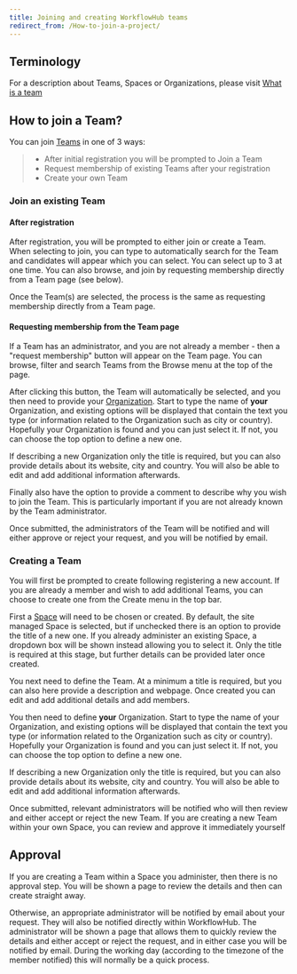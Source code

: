 ```yaml
---
title: Joining and creating WorkflowHub teams
redirect_from: /How-to-join-a-project/
---
```


## Terminology

For a description about Teams, Spaces or Organizations, please visit [What is a team](/docs/what-is-a-team)

## How to join a Team?

You can join [Teams](/docs/what-is-a-team#what-is-a-team) in one of 3 ways:
> * After initial registration you will be prompted to Join a Team
> * Request membership of existing Teams after your registration
> * Create your own Team

### Join an existing Team

#### After registration

After registration, you will be prompted to either join or create a Team. When selecting to join, you can type to automatically search for the Team and candidates will appear which you can select. You can select up to 3 at one time. You can also browse, and join by requesting membership directly from a Team page (see below).

Once the Team(s) are selected, the process is the same as requesting membership directly from a Team page.

#### Requesting membership from the Team page

If a Team has an administrator, and you are not already a member - then a "request membership" button will appear on the Team page. You can browse, filter and search Teams from the Browse menu at the top of the page.

After clicking this button, the Team will automatically be selected, and you then need to provide your [Organization](/docs/what-is-a-team#what-is-an-organization). Start to type the name of **your** Organization, and existing options will be displayed that contain the text you type (or information related to the Organization such as city or country). Hopefully your Organization is found and you can just select it. If not, you can choose the top option to define a new one.

If describing a new Organization only the title is required, but you can also provide details about its website, city and country. You will also be able to edit and add additional information afterwards.

Finally also have the option to provide a comment to describe why you wish to join the Team. This is particularly important if you are not already known by the Team administrator.

Once submitted, the administrators of the Team will be notified and will either approve or reject your request, and you will be notified by email.

### Creating a Team

You will first be prompted to create following registering a new account. If you are already a member and wish to add additional Teams, you can choose to create one from the Create menu in the top bar.

First a [Space](/docs/what-is-a-team#what-is-a-space) will need to be chosen or created. By default, the site managed Space is selected, but if unchecked there is an option to provide the title of a new one. If you already administer an existing Space, a dropdown box will be shown instead allowing you to select it. Only the title is required at this stage, but further details can be provided later once created.

You next need to define the Team. At a minimum a title is required, but you can also here provide a description and webpage. Once created you can edit and add additional details and add members.

You then need to define **your** Organization. Start to type the name of your Organization, and existing options will be displayed that contain the text you type (or information related to the Organization such as city or country). Hopefully your Organization is found and you can just select it. If not, you can choose the top option to define a new one.

If describing a new Organization only the title is required, but you can also provide details about its website, city and country. You will also be able to edit and add additional information afterwards.

Once submitted, relevant administrators will be notified who will then review and either accept or reject the new Team. If you are creating a new Team within your own Space, you can review and approve it immediately yourself


## Approval

If you are creating a Team within a Space you administer, then there is no approval step. You will be shown a page to review the details and then can create straight away.

Otherwise, an appropriate administrator will be notified by email about your request. They will also be notified directly within WorkflowHub. The administrator will be shown a page that allows them to quickly review the details and either accept or reject the request, and in either case you will be notified by email. During the working day (according to the timezone of the member notified) this will normally be a quick process.
